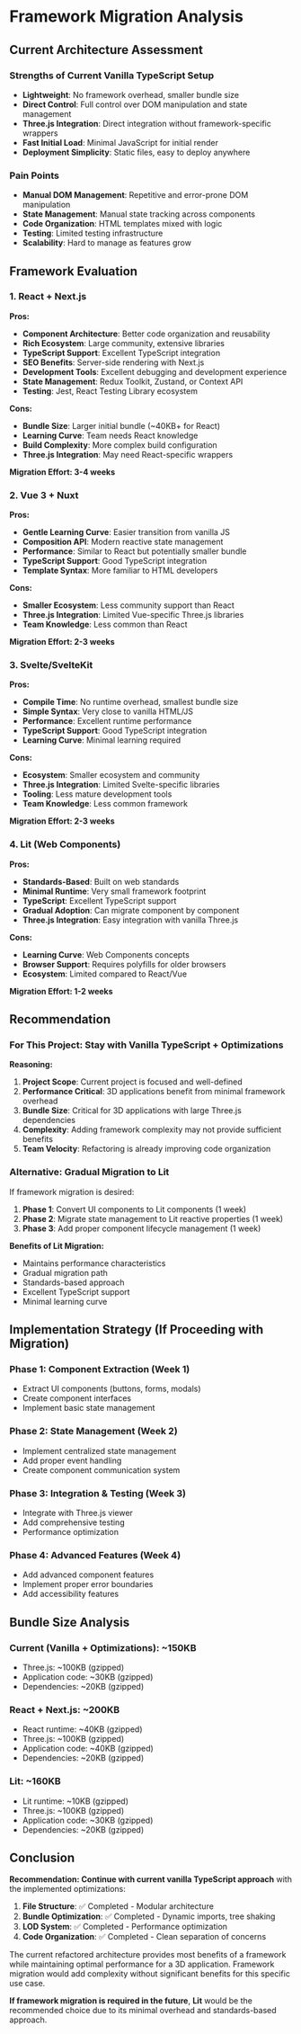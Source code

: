 # Framework Migration Analysis

## Current Architecture Assessment

### Strengths of Current Vanilla TypeScript Setup

- **Lightweight**: No framework overhead, smaller bundle size
- **Direct Control**: Full control over DOM manipulation and state management
- **Three.js Integration**: Direct integration without framework-specific wrappers
- **Fast Initial Load**: Minimal JavaScript for initial render
- **Deployment Simplicity**: Static files, easy to deploy anywhere

### Pain Points

- **Manual DOM Management**: Repetitive and error-prone DOM manipulation
- **State Management**: Manual state tracking across components
- **Code Organization**: HTML templates mixed with logic
- **Testing**: Limited testing infrastructure
- **Scalability**: Hard to manage as features grow

## Framework Evaluation

### 1. React + Next.js

**Pros:**

- **Component Architecture**: Better code organization and reusability
- **Rich Ecosystem**: Large community, extensive libraries
- **TypeScript Support**: Excellent TypeScript integration
- **SEO Benefits**: Server-side rendering with Next.js
- **Development Tools**: Excellent debugging and development experience
- **State Management**: Redux Toolkit, Zustand, or Context API
- **Testing**: Jest, React Testing Library ecosystem

**Cons:**

- **Bundle Size**: Larger initial bundle (~40KB+ for React)
- **Learning Curve**: Team needs React knowledge
- **Build Complexity**: More complex build configuration
- **Three.js Integration**: May need React-specific wrappers

**Migration Effort: 3-4 weeks**

### 2. Vue 3 + Nuxt

**Pros:**

- **Gentle Learning Curve**: Easier transition from vanilla JS
- **Composition API**: Modern reactive state management
- **Performance**: Similar to React but potentially smaller bundle
- **TypeScript Support**: Good TypeScript integration
- **Template Syntax**: More familiar to HTML developers

**Cons:**

- **Smaller Ecosystem**: Less community support than React
- **Three.js Integration**: Limited Vue-specific Three.js libraries
- **Team Knowledge**: Less common than React

**Migration Effort: 2-3 weeks**

### 3. Svelte/SvelteKit

**Pros:**

- **Compile Time**: No runtime overhead, smallest bundle size
- **Simple Syntax**: Very close to vanilla HTML/JS
- **Performance**: Excellent runtime performance
- **TypeScript Support**: Good TypeScript integration
- **Learning Curve**: Minimal learning required

**Cons:**

- **Ecosystem**: Smaller ecosystem and community
- **Three.js Integration**: Limited Svelte-specific libraries
- **Tooling**: Less mature development tools
- **Team Knowledge**: Less common framework

**Migration Effort: 2-3 weeks**

### 4. Lit (Web Components)

**Pros:**

- **Standards-Based**: Built on web standards
- **Minimal Runtime**: Very small framework footprint
- **TypeScript**: Excellent TypeScript support
- **Gradual Adoption**: Can migrate component by component
- **Three.js Integration**: Easy integration with vanilla Three.js

**Cons:**

- **Learning Curve**: Web Components concepts
- **Browser Support**: Requires polyfills for older browsers
- **Ecosystem**: Limited compared to React/Vue

**Migration Effort: 1-2 weeks**

## Recommendation

### For This Project: Stay with Vanilla TypeScript + Optimizations

**Reasoning:**

1. **Project Scope**: Current project is focused and well-defined
2. **Performance Critical**: 3D applications benefit from minimal framework overhead
3. **Bundle Size**: Critical for 3D applications with large Three.js dependencies
4. **Complexity**: Adding framework complexity may not provide sufficient benefits
5. **Team Velocity**: Refactoring is already improving code organization

### Alternative: Gradual Migration to Lit

If framework migration is desired:

1. **Phase 1**: Convert UI components to Lit components (1 week)
2. **Phase 2**: Migrate state management to Lit reactive properties (1 week)
3. **Phase 3**: Add proper component lifecycle management (1 week)

**Benefits of Lit Migration:**

- Maintains performance characteristics
- Gradual migration path
- Standards-based approach
- Excellent TypeScript support
- Minimal learning curve

## Implementation Strategy (If Proceeding with Migration)

### Phase 1: Component Extraction (Week 1)

- Extract UI components (buttons, forms, modals)
- Create component interfaces
- Implement basic state management

### Phase 2: State Management (Week 2)

- Implement centralized state management
- Add proper event handling
- Create component communication system

### Phase 3: Integration & Testing (Week 3)

- Integrate with Three.js viewer
- Add comprehensive testing
- Performance optimization

### Phase 4: Advanced Features (Week 4)

- Add advanced component features
- Implement proper error boundaries
- Add accessibility features

## Bundle Size Analysis

### Current (Vanilla + Optimizations): ~150KB

- Three.js: ~100KB (gzipped)
- Application code: ~30KB (gzipped)
- Dependencies: ~20KB (gzipped)

### React + Next.js: ~200KB

- React runtime: ~40KB (gzipped)
- Three.js: ~100KB (gzipped)
- Application code: ~40KB (gzipped)
- Dependencies: ~20KB (gzipped)

### Lit: ~160KB

- Lit runtime: ~10KB (gzipped)
- Three.js: ~100KB (gzipped)
- Application code: ~30KB (gzipped)
- Dependencies: ~20KB (gzipped)

## Conclusion

**Recommendation: Continue with current vanilla TypeScript approach** with the implemented optimizations:

1. **File Structure**: ✅ Completed - Modular architecture
2. **Bundle Optimization**: ✅ Completed - Dynamic imports, tree shaking
3. **LOD System**: ✅ Completed - Performance optimization
4. **Code Organization**: ✅ Completed - Clean separation of concerns

The current refactored architecture provides most benefits of a framework while maintaining optimal performance for a 3D application. Framework migration would add complexity without significant benefits for this specific use case.

**If framework migration is required in the future**, **Lit** would be the recommended choice due to its minimal overhead and standards-based approach.
